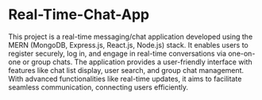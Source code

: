 # Real-Time-Chat-App

This project is a real-time messaging/chat application developed using the MERN (MongoDB, Express.js, React.js, Node.js) stack. It enables users to register securely, log in, and engage in real-time conversations via one-on-one or group chats. The application provides a user-friendly interface with features like chat list display, user search, and group chat management. With advanced functionalities like real-time updates, it aims to facilitate seamless communication, connecting users efficiently.
